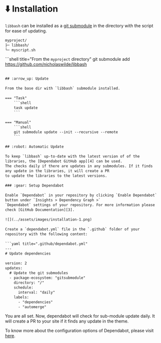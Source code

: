 # :arrow_down: Installation

`libbash` can be installed as a [git submodule][1] in the directory with the script for ease of updating.

```shell title="Project layout"
myproject/
├─ libbash/
└─ myscript.sh
```

```shell title="From the `myproject` directory"
git submodule add https://github.com/nicholaswilde/libbash 
```

## :arrow_up: Update

From the base dir with `libbash` submodule installed.

=== "Task"
    ```shell
    task update
    ```

=== "Manual"
    ```shell
    git submodule update --init --recursive --remote
    ```

## :robot: Automatic Update

To keep `libbash` up-to-date with the latest version of of the libraries, the [Dependabot GitHub app][4] can be used.
The checks daily if there are updates in any submodules. If it finds any update in the libraries, it will create a PR
to update the libraries to the latest versions.

### :gear: Setup Dependabot

Enable `Dependabot` in your repository by clicking `Enable Dependabot` button under `Insights > Dependency Graph >`
`Dependabot` settings of your repository. For more information please check [GitHub Documentation][3].

![](../assets/images/installation-1.png)

Create a `dependabot.yml` file in the `.github` folder of your repository with the following content:

```yaml title=".github/dependabot.yml"
---
# Update dependencies

version: 2
updates:
  # Update the git submodules
  - package-ecosystem: "gitsubmodule"
    directory: "/"
    schedule:
      interval: "daily"
    labels:
      - "dependencies"
      - "automerge"
```

You are all set. Now, dependabot will check for sub-module update daily. It will create a PR to your site if it finds any update in the theme.

To know more about the configuration options of Dependabot, please visit [here][2].

[1]: <https://git-scm.com/book/en/v2/Git-Tools-Submodules>
[2]: <https://docs.github.com/en/code-security/supply-chain-security/keeping-your-dependencies-updated-automatically/configuration-options-for-dependency-updates>
[3]: <https://docs.github.com/en/code-security/supply-chain-security/keeping-your-dependencies-updated-automatically/enabling-and-disabling-version-updates>
[4]: <https://docs.github.com/en/code-security/dependabot/dependabot-version-updates/about-dependabot-version-updates>
